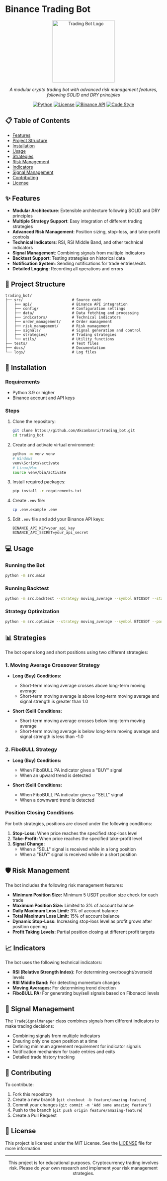 # Binance Trading Bot

<div align="center">
  <img src="docs/images/logo.png" alt="Trading Bot Logo" width="200"/>
  <p><em>A modular crypto trading bot with advanced risk management features, following SOLID and DRY principles</em></p>
  
  [![Python](https://img.shields.io/badge/Python-3.9+-blue.svg)](https://www.python.org/downloads/)
  [![License](https://img.shields.io/badge/License-MIT-green.svg)](LICENSE)
  [![Binance API](https://img.shields.io/badge/Binance-API-yellow.svg)](https://binance-docs.github.io/apidocs/)
  [![Code Style](https://img.shields.io/badge/code%20style-black-000000.svg)](https://github.com/psf/black)
</div>

## 📋 Table of Contents

- [Features](#-features)
- [Project Structure](#-project-structure)
- [Installation](#-installation)
- [Usage](#-usage)
- [Strategies](#-strategies)
- [Risk Management](#-risk-management)
- [Indicators](#-indicators)
- [Signal Management](#-signal-management)
- [Contributing](#-contributing)
- [License](#-license)

## ✨ Features

- **Modular Architecture**: Extensible architecture following SOLID and DRY principles
- **Multiple Strategy Support**: Easy integration of different trading strategies
- **Advanced Risk Management**: Position sizing, stop-loss, and take-profit controls
- **Technical Indicators**: RSI, RSI Middle Band, and other technical indicators
- **Signal Management**: Combining signals from multiple indicators
- **Backtest Support**: Testing strategies on historical data
- **Notification System**: Sending notifications for trade entries/exits
- **Detailed Logging**: Recording all operations and errors

## 📁 Project Structure

```
trading_bot/
├── src/                      # Source code
│   ├── api/                  # Binance API integration
│   ├── config/               # Configuration settings
│   ├── data/                 # Data fetching and processing
│   ├── indicators/           # Technical indicators
│   ├── order_management/     # Order management
│   ├── risk_management/      # Risk management
│   ├── signals/              # Signal generation and control
│   ├── strategies/           # Trading strategies
│   └── utils/                # Utility functions
├── tests/                    # Test files
├── docs/                     # Documentation
└── logs/                     # Log files
```

## 🚀 Installation

### Requirements

- Python 3.9 or higher
- Binance account and API keys

### Steps

1. Clone the repository:
   ```bash
   git clone https://github.com/Akcanbasri/trading_bot.git
   cd trading_bot
   ```

2. Create and activate virtual environment:
   ```bash
   python -m venv venv
   # Windows
   venv\Scripts\activate
   # Linux/Mac
   source venv/bin/activate
   ```

3. Install required packages:
   ```bash
   pip install -r requirements.txt
   ```

4. Create `.env` file:
   ```bash
   cp .env.example .env
   ```

5. Edit `.env` file and add your Binance API keys:
   ```
   BINANCE_API_KEY=your_api_key
   BINANCE_API_SECRET=your_api_secret
   ```

## 💻 Usage

### Running the Bot

```bash
python -m src.main
```

### Running Backtest

```bash
python -m src.backtest --strategy moving_average --symbol BTCUSDT --start-date 2023-01-01 --end-date 2023-12-31
```

### Strategy Optimization

```bash
python -m src.optimize --strategy moving_average --symbol BTCUSDT --parameter short_period --range 5,20,5
```

## 📊 Strategies

The bot opens long and short positions using two different strategies:

### 1. Moving Average Crossover Strategy

- **Long (Buy) Conditions:**
  - Short-term moving average crosses above long-term moving average
  - Short-term moving average is above long-term moving average and signal strength is greater than 1.0

- **Short (Sell) Conditions:**
  - Short-term moving average crosses below long-term moving average
  - Short-term moving average is below long-term moving average and signal strength is less than -1.0

### 2. FiboBULL Strategy

- **Long (Buy) Conditions:**
  - When FiboBULL PA indicator gives a "BUY" signal
  - When an upward trend is detected

- **Short (Sell) Conditions:**
  - When FiboBULL PA indicator gives a "SELL" signal
  - When a downward trend is detected

### Position Closing Conditions

For both strategies, positions are closed under the following conditions:

1. **Stop-Loss:** When price reaches the specified stop-loss level
2. **Take-Profit:** When price reaches the specified take-profit level
3. **Signal Change:** 
   - When a "SELL" signal is received while in a long position
   - When a "BUY" signal is received while in a short position

## 🛡️ Risk Management

The bot includes the following risk management features:

- **Minimum Position Size:** Minimum 5 USDT position size check for each trade
- **Maximum Position Size:** Limited to 3% of account balance
- **Daily Maximum Loss Limit:** 3% of account balance
- **Total Maximum Loss Limit:** 15% of account balance
- **Dynamic Stop-Loss:** Increasing stop-loss level as profit grows after position opening
- **Profit Taking Levels:** Partial position closing at different profit targets

## 📈 Indicators

The bot uses the following technical indicators:

- **RSI (Relative Strength Index):** For determining overbought/oversold levels
- **RSI Middle Band:** For detecting momentum changes
- **Moving Averages:** For determining trend direction
- **FiboBULL PA:** For generating buy/sell signals based on Fibonacci levels

## 🔔 Signal Management

The `TradeSignalManager` class combines signals from different indicators to make trading decisions:

- Combining signals from multiple indicators
- Ensuring only one open position at a time
- Defining minimum agreement requirement for indicator signals
- Notification mechanism for trade entries and exits
- Detailed trade history tracking

## 🤝 Contributing

To contribute:

1. Fork this repository
2. Create a new branch (`git checkout -b feature/amazing-feature`)
3. Commit your changes (`git commit -m 'Add some amazing feature'`)
4. Push to the branch (`git push origin feature/amazing-feature`)
5. Create a Pull Request

## 📄 License

This project is licensed under the MIT License. See the [LICENSE](LICENSE) file for more information.

---

<div align="center">
  <p>This project is for educational purposes. Cryptocurrency trading involves risk. Please do your own research and implement your risk management strategies.</p>
</div> 
